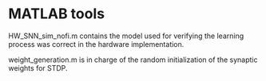 # MATLAB tools

HW_SNN_sim_nofi.m contains the model used for verifying the learning process was correct in the hardware implementation.

weight_generation.m is in charge of the random initialization of the synaptic weights for STDP.
